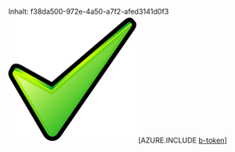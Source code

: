 Inhalt: f38da500-972e-4a50-a7f2-afed3141d0f3![Bild](bf1d074a-53f9-4f16-b866-40f7bb856bc4.png)
[AZURE.INCLUDE [b-token](3cf84a51-7b57-44e8-b45f-a5dbde7df9c4.md)]
